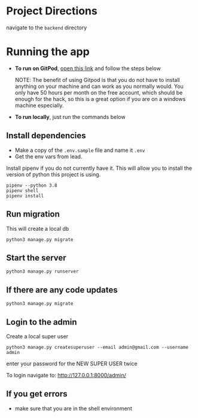# Project Directions

navigate to the `backend` directory

# Running the app
- **To run on GitPod**, [open this link](https://gitpod.io/#https://github.com/Sexual-Assault-Center/SafeBar/branches) and follow the steps below

  NOTE: The benefit of using Gitpod is that you do not have to install anything on your machine and can work as you normally would. You only have 50 hours per month on the free account, which should be enough for the hack, so this is a great option if you are on a windows machine especially.

- **To run locally**, just run the commands below
## Install dependencies
- Make a copy of the `.env.sample` file and name it `.env`
- Get the env vars from lead. 

Install pipenv if you do not currently have it. This will allow you to install the version of python this project is using.

```shell
pipenv --python 3.8
pipenv shell
pipenv install
```

## Run migration
This will create a local db
```
python3 manage.py migrate
```

## Start the server
```
python3 manage.py runserver
```

## If there are any code updates
```
python3 manage.py migrate
```
## Login to the admin
Create a local super user
```
python3 manage.py createsuperuser --email admin@gmail.com --username admin
```
enter your password for the NEW SUPER USER twice

To login navigate to: http://127.0.0.1:8000/admin/

## If you get errors
- make sure that you are in the shell environment

